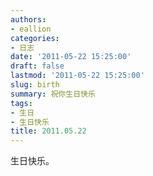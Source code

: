 ```yaml
---
authors:
- eallion
categories:
- 日志
date: '2011-05-22 15:25:00'
draft: false
lastmod: '2011-05-22 15:25:00'
slug: birth
summary: 祝你生日快乐
tags:
- 生日
- 生日快乐
title: 2011.05.22
---
```


生日快乐。